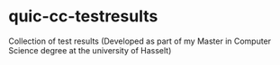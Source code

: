 # quic-cc-testresults
Collection of test results (Developed as part of my Master in Computer Science degree at the university of Hasselt)
